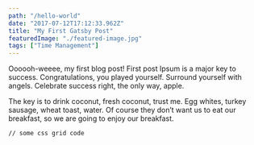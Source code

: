```yaml
---
path: "/hello-world"
date: "2017-07-12T17:12:33.962Z"
title: "My First Gatsby Post"
featuredImage: "./featured-image.jpg"
tags: ["Time Management"]
---
```

Oooooh-weeee, my first blog post!
First post Ipsum is a major key to success. Congratulations, you played yourself. Surround yourself with angels. Celebrate success right, the only way, apple.

The key is to drink coconut, fresh coconut, trust me. Egg whites, turkey sausage, wheat toast, water. Of course they don’t want us to eat our breakfast, so we are going to enjoy our breakfast.

<pre><code>// some css grid code </code></pre>
